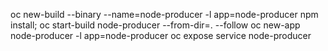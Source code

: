 oc new-build --binary --name=node-producer -l app=node-producer
npm install; oc start-build node-producer --from-dir=. --follow
oc new-app node-producer -l app=node-producer
oc expose service node-producer